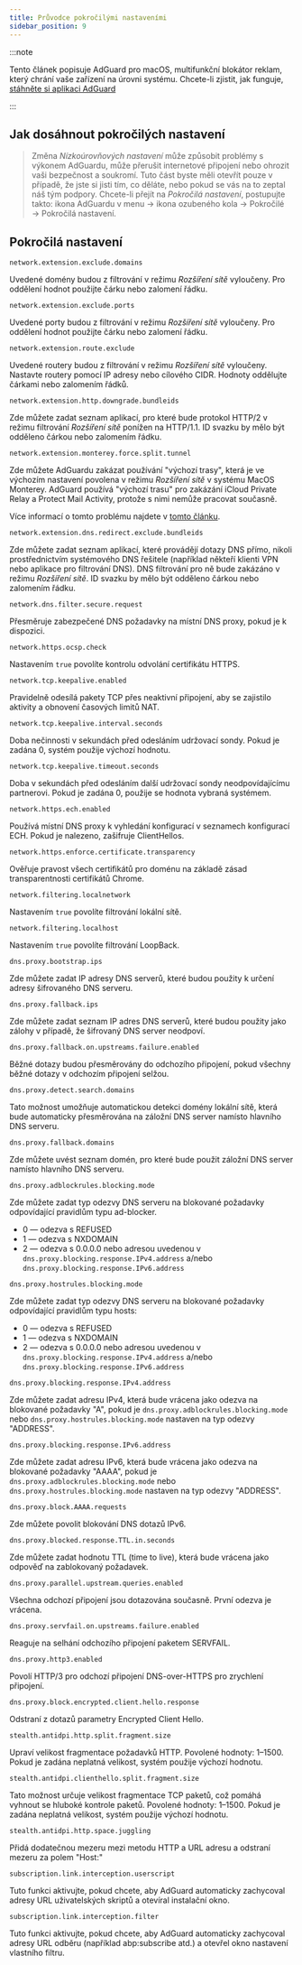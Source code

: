 ```yaml
---
title: Průvodce pokročilými nastaveními
sidebar_position: 9
---
```


:::note

Tento článek popisuje AdGuard pro macOS, multifunkční blokátor reklam, který chrání vaše zařízení na úrovni systému. Chcete-li zjistit, jak funguje, [stáhněte si aplikaci AdGuard](https://adguard.com/download.html?auto=true)

:::

## Jak dosáhnout pokročilých nastavení

> Změna *Nízkoúrovňových nastavení* může způsobit problémy s výkonem AdGuardu, může přerušit internetové připojení nebo ohrozit vaši bezpečnost a soukromí. Tuto část byste měli otevřít pouze v případě, že jste si jisti tím, co děláte, nebo pokud se vás na to zeptal náš tým podpory. Chcete-li přejít na *Pokročilá nastavení*, postupujte takto: ikona AdGuardu v menu → ikona ozubeného kola → Pokročilé → Pokročilá nastavení.

## Pokročilá nastavení

`network.extension.exclude.domains`

Uvedené domény budou z filtrování v režimu *Rozšíření sítě* vyloučeny. Pro oddělení hodnot použijte čárku nebo zalomení řádku.

`network.extension.exclude.ports`

Uvedené porty budou z filtrování v režimu *Rozšíření sítě* vyloučeny. Pro oddělení hodnot použijte čárku nebo zalomení řádku.

`network.extension.route.exclude`

Uvedené routery budou z filtrování v režimu *Rozšíření sítě* vyloučeny. Nastavte routery pomocí IP adresy nebo cílového CIDR. Hodnoty oddělujte čárkami nebo zalomením řádků.

`network.extension.http.downgrade.bundleids`

Zde můžete zadat seznam aplikací, pro které bude protokol HTTP/2 v režimu filtrování *Rozšíření sítě* ponížen na HTTP/1.1. ID svazku by mělo být odděleno čárkou nebo zalomením řádku.

`network.extension.monterey.force.split.tunnel`

Zde můžete AdGuardu zakázat používání "výchozí trasy", která je ve výchozím nastavení povolena v režimu *Rozšíření sítě* v systému MacOS Monterey. AdGuard používá "výchozí trasu" pro zakázání iCloud Private Relay a Protect Mail Activity, protože s nimi nemůže pracovat současně.

Více informací o tomto problému najdete v [tomto článku](../icloud-private-relay).

`network.extension.dns.redirect.exclude.bundleids`

Zde můžete zadat seznam aplikací, které provádějí dotazy DNS přímo, nikoli prostřednictvím systémového DNS řešitele (například někteří klienti VPN nebo aplikace pro filtrování DNS). DNS filtrování pro ně bude zakázáno v režimu *Rozšíření sítě*. ID svazku by mělo být odděleno čárkou nebo zalomením řádku.

`network.dns.filter.secure.request`

Přesměruje zabezpečené DNS požadavky na místní DNS proxy, pokud je k dispozici.

`network.https.ocsp.check`

Nastavením `true` povolíte kontrolu odvolání certifikátu HTTPS.

`network.tcp.keepalive.enabled`

Pravidelně odesílá pakety TCP přes neaktivní připojení, aby se zajistilo aktivity a obnovení časových limitů NAT.

`network.tcp.keepalive.interval.seconds`

Doba nečinnosti v sekundách před odesláním udržovací sondy. Pokud je zadána 0, systém použije výchozí hodnotu.

`network.tcp.keepalive.timeout.seconds`

Doba v sekundách před odesláním další udržovací sondy neodpovídajícímu partnerovi. Pokud je zadána 0, použije se hodnota vybraná systémem.

`network.https.ech.enabled`

Používá místní DNS proxy k vyhledání konfigurací v seznamech konfigurací ECH. Pokud je nalezeno, zašifruje ClientHellos.

`network.https.enforce.certificate.transparency`

Ověřuje pravost všech certifikátů pro doménu na základě zásad transparentnosti certifikátů Chrome.

`network.filtering.localnetwork`

Nastavením `true` povolíte filtrování lokální sítě.

`network.filtering.localhost`

Nastavením `true` povolíte filtrování LoopBack.

`dns.proxy.bootstrap.ips`

Zde můžete zadat IP adresy DNS serverů, které budou použity k určení adresy šifrovaného DNS serveru.

`dns.proxy.fallback.ips`

Zde můžete zadat seznam IP adres DNS serverů, které budou použity jako zálohy v případě, že šifrovaný DNS server neodpoví.

`dns.proxy.fallback.on.upstreams.failure.enabled`

Běžné dotazy budou přesměrovány do odchozího připojení, pokud všechny běžné dotazy v odchozím připojení selžou.

`dns.proxy.detect.search.domains`

Tato možnost umožňuje automatickou detekci domény lokální sítě, která bude automaticky přesměrována na záložní DNS server namísto hlavního DNS serveru.

`dns.proxy.fallback.domains`

Zde můžete uvést seznam domén, pro které bude použit záložní DNS server namísto hlavního DNS serveru.

`dns.proxy.adblockrules.blocking.mode`

Zde můžete zadat typ odezvy DNS serveru na blokované požadavky odpovídající pravidlům typu ad-blocker.

* 0 — odezva s REFUSED
* 1 — odezva s NXDOMAIN
* 2 — odezva s 0.0.0.0 nebo adresou uvedenou v `dns.proxy.blocking.response.IPv4.address` a/nebo `dns.proxy.blocking.response.IPv6.address`

`dns.proxy.hostrules.blocking.mode`

Zde můžete zadat typ odezvy DNS serveru na blokované požadavky odpovídající pravidlům typu hosts:

* 0 — odezva s REFUSED
* 1 — odezva s NXDOMAIN
* 2 — odezva s 0.0.0.0 nebo adresou uvedenou v `dns.proxy.blocking.response.IPv4.address` a/nebo `dns.proxy.blocking.response.IPv6.address`

`dns.proxy.blocking.response.IPv4.address`

Zde můžete zadat adresu IPv4, která bude vrácena jako odezva na blokované požadavky "A", pokud je `dns.proxy.adblockrules.blocking.mode` nebo `dns.proxy.hostrules.blocking.mode` nastaven na typ odezvy "ADDRESS".

`dns.proxy.blocking.response.IPv6.address`

Zde můžete zadat adresu IPv6, která bude vrácena jako odezva na blokované požadavky "AAAA", pokud je `dns.proxy.adblockrules.blocking.mode` nebo `dns.proxy.hostrules.blocking.mode` nastaven na typ odezvy "ADDRESS".

`dns.proxy.block.AAAA.requests`

Zde můžete povolit blokování DNS dotazů IPv6.

`dns.proxy.blocked.response.TTL.in.seconds`

Zde můžete zadat hodnotu TTL (time to live), která bude vrácena jako odpověď na zablokovaný požadavek.

`dns.proxy.parallel.upstream.queries.enabled`

Všechna odchozí připojení jsou dotazována současně. První odezva je vrácena.

`dns.proxy.servfail.on.upstreams.failure.enabled`

Reaguje na selhání odchozího připojení paketem SERVFAIL.

`dns.proxy.http3.enabled`

Povolí HTTP/3 pro odchozí připojení DNS-over-HTTPS pro zrychlení připojení.

`dns.proxy.block.encrypted.client.hello.response`

Odstraní z dotazů parametry Encrypted Client Hello.

`stealth.antidpi.http.split.fragment.size`

Upraví velikost fragmentace požadavků HTTP. Povolené hodnoty: 1–1500. Pokud je zadána neplatná velikost, systém použije výchozí hodnotu.

`stealth.antidpi.clienthello.split.fragment.size`

Tato možnost určuje velikost fragmentace TCP paketů, což pomáhá vyhnout se hluboké kontrole paketů. Povolené hodnoty: 1–1500. Pokud je zadána neplatná velikost, systém použije výchozí hodnotu.

`stealth.antidpi.http.space.juggling`

Přidá dodatečnou mezeru mezi metodu HTTP a URL adresu a odstraní mezeru za polem "Host:"

`subscription.link.interception.userscript`

Tuto funkci aktivujte, pokud chcete, aby AdGuard automaticky zachycoval adresy URL uživatelských skriptů a otevíral instalační okno.

`subscription.link.interception.filter`

Tuto funkci aktivujte, pokud chcete, aby AdGuard automaticky zachycoval adresy URL odběru (například abp:subscribe atd.) a otevřel okno nastavení vlastního filtru.
